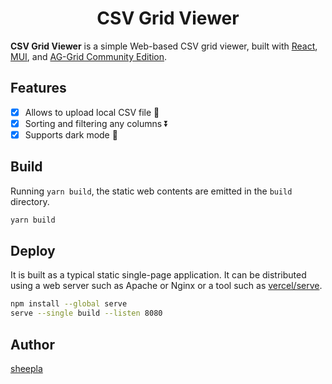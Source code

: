 <div align="center">
  
# CSV Grid Viewer

</div>

**CSV Grid Viewer** is a simple Web-based CSV grid viewer, built with [React](https://react.dev), [MUI](https://mui.com), and [AG-Grid Community Edition](https://www.ag-grid.com/).

<!--
<div align="center" style="display: flex; align-items: center;">
  <img src="https://private-user-images.githubusercontent.com/62412884/358617796-4f45d688-b728-450f-93f6-b0d19dce701e.png" width="30%">
  <img src="https://private-user-images.githubusercontent.com/62412884/358619653-0aa2be7e-45f7-417c-9796-a89485014ae7.png" width="30%">
</div>
-->

## Features

- [x] Allows to upload local CSV file 📝
- [x] Sorting and filtering any columns ⏬
- [x] Supports dark mode 🌙

## Build

Running `yarn build`, the static web contents are emitted in the `build` directory.

```sh
yarn build
```

## Deploy

It is built as a typical static single-page application. 
It can be distributed using a web server such as Apache or Nginx or a tool such as [vercel/serve](https://github.com/vercel/serve).

```sh
npm install --global serve
serve --single build --listen 8080
```

## Author

[sheepla](https://github.com/sheepla)
